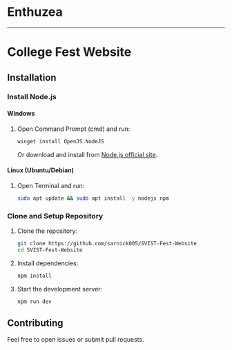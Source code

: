# Enthuzea
---
# College Fest Website

## Installation

### Install Node.js

#### Windows
1. Open Command Prompt (cmd) and run:
   ```sh
   winget install OpenJS.NodeJS
   ```
   Or download and install from [Node.js official site](https://nodejs.org/).

#### Linux (Ubuntu/Debian)
1. Open Terminal and run:
   ```sh
   sudo apt update && sudo apt install -y nodejs npm
   ```

### Clone and Setup Repository
1. Clone the repository:
   ```sh
   git clone https://github.com/sarnick005/SVIST-Fest-Website
   cd SVIST-Fest-Website
   ```
2. Install dependencies:
   ```sh
   npm install
   ```
3. Start the development server:
   ```sh
   npm run dev
   ```

## Contributing
Feel free to open issues or submit pull requests.